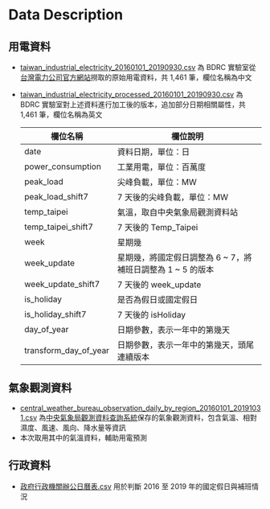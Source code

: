 # Data Description

## 用電資料

- [taiwan_industrial_electricity_20160101_20190930.csv](taiwan_industrial_electricity_20160101_20190930.csv) 為 BDRC 實驗室從[台灣電力公司官方網站](https://www.taipower.com.tw/tc/page.aspx?mid=96)撈取的原始用電資料，共 1,461 筆，欄位名稱為中文
- [taiwan_industrial_electricity_processed_20160101_20190930.csv](taiwan_industrial_electricity_processed_20160101_20190930.csv) 為 BDRC 實驗室對上述資料進行加工後的版本，追加部分日期相關屬性，共 1,461 筆，欄位名稱為英文

  | 欄位名稱              | 欄位說明                                                    |
  | --------------------- | ----------------------------------------------------------- |
  | date                  | 資料日期，單位：日                                          |
  | power_consumption     | 工業用電，單位：百萬度                                      |
  | peak_load             | 尖峰負載，單位：MW                                          |
  | peak_load_shift7      | 7 天後的尖峰負載，單位：MW                                  |
  | temp_taipei           | 氣溫，取自中央氣象局觀測資料站                              |
  | temp_taipei_shift7    | 7 天後的 Temp_Taipei                                        |
  | week                  | 星期幾                                                      |
  | week_update           | 星期幾，將國定假日調整為 6 ~ 7，將補班日調整為 1 ~ 5 的版本 |
  | week_update_shift7    | 7 天後的 week_update                                        |
  | is_holiday            | 是否為假日或國定假日                                        |
  | is_holiday_shift7     | 7 天後的 isHoliday                                          |
  | day_of_year           | 日期參數，表示一年中的第幾天                                |
  | transform_day_of_year | 日期參數，表示一年中的第幾天，頭尾連續版本                  |

## 氣象觀測資料

- [central_weather_bureau_observation_daily_by_region_20160101_20191031.csv](central_weather_bureau_observation_daily_by_region_20160101_20191031.csv) 為[中央氣象局觀測資料查詢系統](https://e-service.cwb.gov.tw/HistoryDataQuery/)保存的氣象觀測資料，包含氣溫、相對濕度、風速、風向、降水量等資訊
- 本次取用其中的氣溫資料，輔助用電預測

## 行政資料

- [政府行政機關辦公日曆表.csv](政府行政機關辦公日曆表.csv) 用於判斷 2016 至 2019 年的國定假日與補班情況